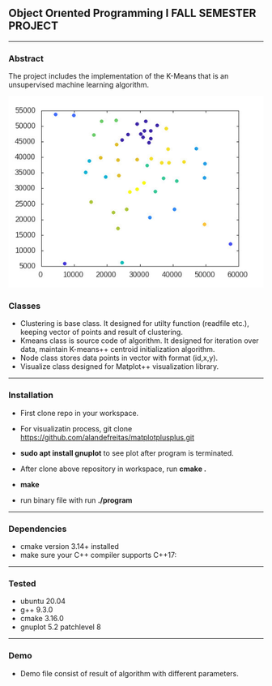 ## Object Orıented Programming I FALL SEMESTER PROJECT
-----
### Abstract

The project includes the implementation of the K-Means that is an unsupervised machine learning algorithm.


![plot](./plot.jpg)


### Classes

- Clustering is base class. It designed for utilty function (readfile etc.), keeping vector of points and result of clustering.
- Kmeans class is source code of algorithm. It designed for iteration over data, maintain K-means++ centroid initialization algorithm.
- Node class stores data points in vector with format (id,x,y).
- Visualize class designed for Matplot++ visualization library.

-----
### Installation
- First clone repo in your workspace.
- For visualizatin process, git clone https://github.com/alandefreitas/matplotplusplus.git

- **sudo apt install gnuplot** to see plot after program is terminated.

- After clone above repository in workspace, run **cmake .**

- **make** 

- run binary file with run **./program**
-----
### Dependencies
- cmake version 3.14+ installed
- make sure your C++ compiler supports C++17:
-----
### Tested
- ubuntu 20.04
- g++ 9.3.0
- cmake 3.16.0
- gnuplot 5.2 patchlevel 8
-----
### Demo
- Demo file consist of result of algorithm with different parameters.


